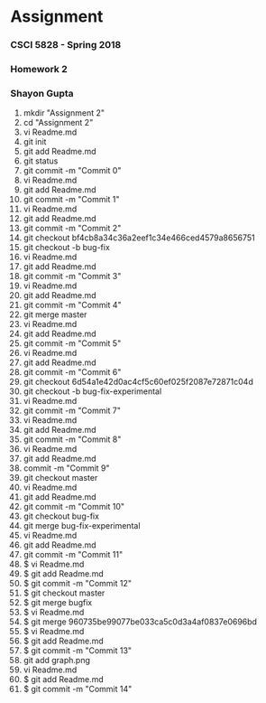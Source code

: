 # Assignment

### CSCI 5828 - Spring 2018
### Homework 2
### Shayon Gupta

1. mkdir "Assignment 2"
2. cd "Assignment 2"
3. vi Readme.md
4. git init
5. git add Readme.md
6. git status
7. git commit -m "Commit 0"
8. vi Readme.md
9. git add Readme.md
10. git commit -m "Commit 1"
11. vi Readme.md
12. git add Readme.md
13. git commit -m "Commit 2"
14. git checkout bf4cb8a34c36a2eef1c34e466ced4579a8656751
15. git checkout -b bug-fix
16. vi Readme.md
17. git add Readme.md
18. git commit -m "Commit 3"
19. vi Readme.md
20. git add Readme.md
21. git commit -m "Commit 4"
22. git merge master
23. vi Readme.md
24. git add Readme.md
25. git commit -m "Commit 5"
26. vi Readme.md
27. git add Readme.md
28. git commit -m "Commit 6"
29. git checkout 6d54a1e42d0ac4cf5c60ef025f2087e72871c04d
30. git checkout -b bug-fix-experimental
31. vi Readme.md
32. git commit -m "Commit 7"
33. vi Readme.md
34. git add Readme.md
35. git commit -m "Commit 8"
36. vi Readme.md
37. git add Readme.md
38. commit -m "Commit 9"
39. git checkout master
40. vi Readme.md
41. git add Readme.md
42. git commit -m "Commit 10"
43. git checkout bug-fix
44. git merge bug-fix-experimental
45. vi Readme.md
46. git add Readme.md
47. git commit -m "Commit 11"
48. $ vi Readme.md
49. $ git add Readme.md
50. $ git commit -m "Commit 12"
51. $ git checkout master
52. $ git merge bugfix
53. $ vi Readme.md
54. $ git merge 960735be99077be033ca5c0d3a4af0837e0696bd
55. $ vi Readme.md
56. $ git add Readme.md
57. $ git commit -m "Commit 13"
58. git add graph.png
59. vi Readme.md
60. $ git add Readme.md
61. $ git commit -m "Commit 14"
